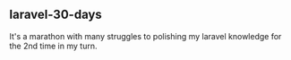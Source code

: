 ## laravel-30-days

It's a marathon with many struggles to polishing my laravel knowledge for the 2nd time in my turn.
